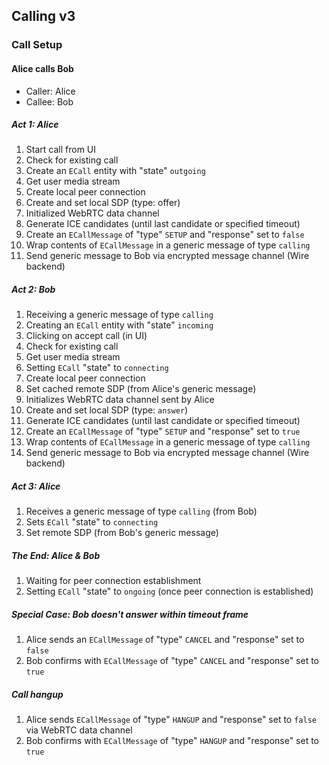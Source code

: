 ## Calling v3

### Call Setup

#### Alice calls Bob

* Caller: Alice
* Callee: Bob

##### Act 1: Alice

1.  Start call from UI
1.  Check for existing call
1.  Create an `ECall` entity with "state" `outgoing`
1.  Get user media stream
1.  Create local peer connection
1.  Create and set local SDP (type: offer)
1.  Initialized WebRTC data channel
1.  Generate ICE candidates (until last candidate or specified timeout)
1.  Create an `ECallMessage` of "type" `SETUP` and "response" set to `false`
1.  Wrap contents of `ECallMessage` in a generic message of type `calling`
1.  Send generic message to Bob via encrypted message channel (Wire backend)

##### Act 2: Bob

1.  Receiving a generic message of type `calling`
1.  Creating an `ECall` entity with "state" `incoming`
1.  Clicking on accept call (in UI)
1.  Check for existing call
1.  Get user media stream
1.  Setting `ECall` "state" to `connecting`
1.  Create local peer connection
1.  Set cached remote SDP (from Alice's generic message)
1.  Initializes WebRTC data channel sent by Alice
1.  Create and set local SDP (type: `answer`)
1.  Generate ICE candidates (until last candidate or specified timeout)
1.  Create an `ECallMessage` of "type" `SETUP` and "response" set to `true`
1.  Wrap contents of `ECallMessage` in a generic message of type `calling`
1.  Send generic message to Bob via encrypted message channel (Wire backend)

##### Act 3: Alice

1.  Receives a generic message of type `calling` (from Bob)
1.  Sets `ECall` "state" to `connecting`
1.  Set remote SDP (from Bob's generic message)

##### The End: Alice & Bob

1.  Waiting for peer connection establishment
1.  Setting `ECall` "state" to `ongoing` (once peer connection is established)

##### Special Case: Bob doesn't answer within timeout frame

1.  Alice sends an `ECallMessage` of "type" `CANCEL` and "response" set to `false`
1.  Bob confirms with `ECallMessage` of "type" `CANCEL` and "response" set to `true`

##### Call hangup

1.  Alice sends `ECallMessage` of "type" `HANGUP` and "response" set to `false` via WebRTC data channel
1.  Bob confirms with `ECallMessage` of "type" `HANGUP` and "response" set to `true`
